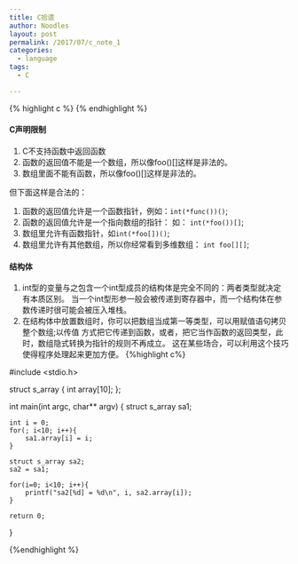 ```yaml
---
title: C拾遗
author: Noodles
layout: post
permalink: /2017/07/c_note_1
categories:
  - language
tags:
  - C

---
```


<!--more-->

{% highlight c %}
{% endhighlight %}

#### C声明限制

  1. C不支持函数中返回函数
  2. 函数的返回值不能是一个数组，所以像foo()[]这样是非法的。
  3. 数组里面不能有函数，所以像foo()[]这样是非法的。

但下面这样是合法的：

  1. 函数的返回值允许是一个函数指针，例如：`int(*func())()`;
  2. 函数的返回值允许是一个指向数组的指针： 如： `int(*foo())[]`;
  3. 数组里允许有函数指针，如`int(*foo[])()`;
  4. 数组里允许有其他数组，所以你经常看到多维数组： `int foo[][]`;

#### 结构体
1. int型的变量与之包含一个int型成员的结构体是完全不同的：两者类型就决定有本质区别。
当一个int型形参一般会被传递到寄存器中，而一个结构体在参数传递时很可能会被压入堆栈。
2. 在结构体中放置数组时，你可以把数组当成第一等类型，可以用赋值语句拷贝整个数组;以传值
方式把它传递到函数，或者，把它当作函数的返回类型，此时，数组隐式转换为指针的规则不再成立。
这在某些场合，可以利用这个技巧使得程序处理起来更加方便。
{%highlight c%}

#include <stdio.h>

struct s_array {
    int array[10];
};


int main(int argc, char** argv)
{
    struct s_array sa1;

    int i = 0;
    for(; i<10; i++){
        sa1.array[i] = i;
    }

    struct s_array sa2;
    sa2 = sa1;

    for(i=0; i<10; i++){
        printf("sa2[%d] = %d\n", i, sa2.array[i]);
    }

    return 0;
}

{%endhighlight %}

